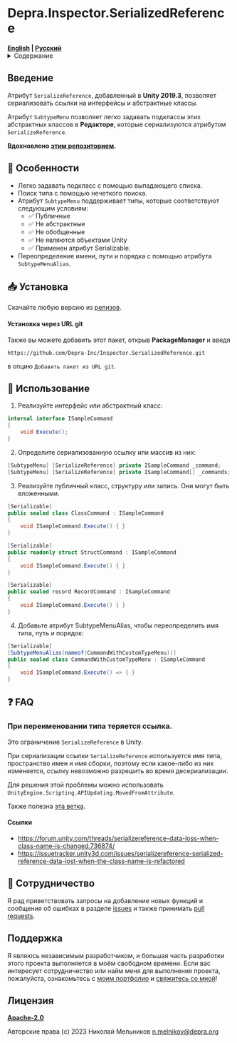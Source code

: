 ﻿# Depra.Inspector.SerializedReference

<div>
    <strong><a href="README.md">English</a> | <a href="README.RU.md">Русский</a></strong>
</div>

<details>
<summary>Содержание</summary>

- [Введение](#введение)
- [Особенности](#-особенности)
- [Установка](#-установка)
- [Часто задаваемые вопросы](#-faq)
- [Сотрудничество](#-сотрудничество)
- [Поддержка](#поддержка)
- [Лицензия](#лицензия)

</details>

## Введение

Атрибут `SerializeReference`, добавленный в **Unity 2019.3**,
позволяет сериализовать ссылки на интерфейсы и абстрактные классы.

Атрибут `SubtypeMenu` позволяет легко задавать подклассы
этих абстрактных классов в **Редакторе**, которые
сериализуются атрибутом `SerializeReference`.

**Вдохновлено [этим репозиторием](https://github.com/mackysoft/Unity-SerializeReferenceExtensions).**

## 🦾 Особенности

- Легко задавать подкласс с помощью выпадающего списка.
- Поиск типа с помощью нечеткого поиска.
- Атрибут `SubtypeMenu` поддерживает типы, которые соответствуют следующим условиям:
    - ✅ Публичные
    - ✅ Не абстрактные
    - ✅ Не обобщенные
    - ✅ Не являются объектами Unity
    - ✅ Применен атрибут Serializable.
- Переопределение имени, пути и порядка с помощью атрибута `SubtypeMenuAlias`.

## 📥 Установка

Скачайте любую версию из [релизов](https://github.com/Depra-Inc/Inspector.SerializedReference/releases).

#### Установка через URL git

Также вы можете добавить этот пакет, открыв **PackageManager** и введя

`https://github.com/Depra-Inc/Inspector.SerializedReference.git`

в опцию `Добавить пакет из URL git`.

## 🔰 Использование

1. Реализуйте интерфейс или абстрактный класс:

```cs
internal interface ISampleCommand
{
    void Execute();
}
```

2. Определите сериализованную ссылку или массив из них:

```cs
[SubtypeMenu] [SerializeReference] private ISampleCommand _command;
[SubtypeMenu] [SerializeReference] private ISampleCommand[] _commands;
```

3. Реализуйте публичный класс, структуру или запись. Они могут быть вложенными.

```cs
[Serializable]
public sealed class ClassCommand : ISampleCommand
{
    void ISampleCommand.Execute() { }
}

[Serializable]
public readonly struct StructCommand : ISampleCommand
{
    void ISampleCommand.Execute() { }
}

[Serializable]
public sealed record RecordCommand : ISampleCommand
{
    void ISampleCommand.Execute() { }
}
```

4. Добавьте атрибут SubtypeMenuAlias, чтобы переопределить имя типа, путь и порядок:

```cs
[Serializable]
[SubtypeMenuAlias(nameof(CommandWithCustomTypeMenu))]
public sealed class CommandWithCustomTypeMenu : ISampleCommand
{
    void ISampleCommand.Execute() => { }
}
```

## ❓ FAQ

### При переименовании типа теряется ссылка.

Это ограничение `SerializeReference` в Unity.

При сериализации ссылки `SerializeReference` используется имя типа, пространство имен и имя сборки, поэтому если
какое-либо из них изменяется, ссылку невозможно разрешить во время десериализации.

Для решения этой проблемы можно использовать `UnityEngine.Scripting.APIUpdating.MovedFromAttribute`.

Также
полезна [эта ветка](https://forum.unity.com/threads/serializereference-data-loss-when-class-name-is-changed.736874/).

#### Ссылки

- https://forum.unity.com/threads/serializereference-data-loss-when-class-name-is-changed.736874/
- https://issuetracker.unity3d.com/issues/serializereference-serialized-reference-data-lost-when-the-class-name-is-refactored

## 🤝 Сотрудничество

Я рад приветствовать запросы на добавление новых функций и сообщения об ошибках в
разделе [issues](https://github.com/Depression-aggression/SerializedReference.Dropdown/issues) и также
принимать [pull requests](https://github.com/Depression-aggression/SerializedReference.Dropdown/pulls).

## Поддержка

Я являюсь независимым разработчиком,
и большая часть разработки этого проекта выполняется в моём свободном времени.
Если вас интересует сотрудничество или найм меня для выполнения проекта,
пожалуйста, ознакомьтесь с [моим портфолио](https://github.com/Depra-Inc)
и [свяжитесь со мной](mailto:n.melnikov@depra.org)!

## Лицензия

**[Apache-2.0](https://github.com/Depra-Inc/Inspector.SerializedReference/blob/main/LICENSE)**

Авторские права (c) 2023 Николай Мельников
[n.melnikov@depra.org](mailto:n.melnikov@depra.org)
